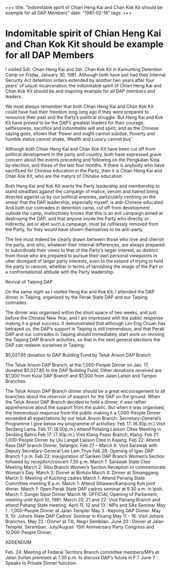 +++ 
title: "Indomitable spirit of Chian Heng Kai and Chan Kok Kit should be example for all DAP Members"
date: "1981-02-16"
tags:
+++

# Indomitable spirit of Chian Heng Kai and Chan Kok Kit should be example for all DAP Members

I visited Sdr. Chian Heng Kai and Sdr. Chan Kok Kit in Kamunting Detention Camp on Friday, January 30, 1981. Although both have just had their Internal Security Act detention orders extended by another two years after four years’ of unjust incarceration, the indomitable spirit of Chian Heng Kai and Chan Kok Kit should be and inspiring example for all DAP members and leaders.</u>

We must always remember that both Chian Heng Kai and Chan Kok Kit could have had their freedom long long ago if they were prepared to renounce their past and the Party’s political struggle. But Heng Kai and Kok Kit have proved to be the DAP’s greatest leaders for their courage, selflessness, sacrifice and indomitable will and spirit, and as the Chinese saying goes, shown that ‘Power and might cannot subdue, Poverty and humble status cannot shake, Wealth and Luxury cannot buy’.

Although both Chian Heng Kai and Chan Kok Kit have been cut off from political development in the party and country, both have expressed grave concern about the events preceding and following on the Pengkalan Kota by-election, and those of the last four months. If there is anybody who have sacrificed for Chinese education in the Party, then it is Chian Heng Kai and Chan Kok Kit, who are the matyrs of Chinese education.

Both Heng Kai and Kok Kit wants the Party leadership and membership to stand steadfast against the campaign of malice, venom and hatred being directed against us by our political enemies, particularly centring on the smear that the DAP leadership, especially myself, is anti-Chinese educated. And both our comrades in detention camp, cut off from development outside the camp, instinctively knows that this is an evil campaign aimed at destroying the DAP, and that anyone inside the Party who directly or indirectly, aid or abet such a campaign, must be ruthlessly removed from the Party, for they would have shown themselves to be anti-party.

The line must indeed be clearly drawn between those who love and cherish the party, and who, whatever their internal differences, are always prepared to subordinate their views to that of the Party’s larger interest, as distinct from those who are prepared to pursue their own personal viewpoints in utter disregard of larger party interests, even to the extend of trying to hold the party to ransom, whether in terms of tarnishing the image of the Part or a confrontationist attitude with the Party leadership.

Revival of Taiping DAP

On the same night as I visited Heng Kai and Kok Kit, I attended the DAP dinner in Taiping, organised by the Perak State DAP and our Taiping comrades.

The dinner was organised within the short space of two weeks, and just before the Chinese New Year, and I am impressed with the public response making it a great success. It demonstrated that although Lim Eng Chuan has betrayed us, the DAP’s support in Taiping is still tremendous, and that Perak DAP and our comrades in Taiping should immediately start work on reviving the Taiping DAP Branch activities, so that in the next general elections the DAP can redeem ourselves in Taiping.

$5,027.85 donation to DAP Building Fund by Teluk Anson DAP Branch

The Teluk Anson DAP Branch, at the 1,000-People Dinner on Jan. 17, donated $5,027.85 to the DAP Building Fund. Other donations received are $1,000 from Kulai DAP Branch and $1,000 from Jalan Larkin and Tampoi Branches.

The Teluk Anson DAP Branch dinner should be a great encouragement to all branches about the reservoir of support for the DAP on the ground. When the Teluk Anson DAP Branch decided to hold a dinner, it was rather apprehensive about the support from the public. But when it was organised, the tremendous response from the public making it a 1,000-People Dinner exceeded all expectations by our teluk Anson Branch.
Secretary-General’s Programme 
	I give below my programme of activities:
	Feb 17: (6.30p.m.)	Visit Serdang Lama.
	Feb 17: (8.00p.m.)	Attend Petaling Liaison Cttee Meeting in Serdang Bahru
	Feb 17: (7.30p.m.)	Visit Klang Pasar Branch, Klang.
	Feb 21:	1,000-People Dinner by Ulu Langat Liaison Ctee in Kajang.
	Feb 22:	Attend Rasa DAP branch Dinner, Selangor.
	Feb 27 – March 6: 	Visit Sarawak with Deputy Secretary-General Lee Lam Thye
		Feb 28:	Opening of Igan DAP Branch 1 p.m.
Feb 22:	Inauguration of Sariken DAP Branch Women’s Section followed by     reception/concert 7.30 p.m.
		March 1: Sarawak State Ctee Meeting
		March 2: Sibu Branch Women’s Section Reception to commemorate Woman’s Day.
		March 3: Dinner at Bintulu 
		March 4: Dinner at Simanggang
		March 5: Meeting of Kuching cadres
	March 1: Attend Penang State Committee meeting 8 p.m.
	March 1: Attend Sitiawan/Kampong Koh joint dinner.
	March 1: Open Perak State DAP cadres seminar at 9.30 a.m. in Ipoh.
	March 1: Sungei Siput Dinner
	March 16: OFFICIAL Opening of Parliament, meeting until April 10, 1981.
	March 20, 21 and 22: Visit Pahang Branch and attend Pahang State meeting.
	April 11, 12 and 13  : MPs and SAs Seminar
	May 1	: 1,000-People Dinner at Jalan Templer
	May 3	: Kepong DAP Dinner.
	May 9, 10: Johore State DAP Cadres’ Seminar in Kluang
	May 11 – 16: Visit Johore Branches.
	May 23	: Dinner at Titi, Negri Sembilan.
	June 20	: Dinner at Jalan Templer, Seremban.
	July/August: 15th Anniversary Party Congress and 10,000-People Dinner.

ADDENDUM

Feb. 24: Meeting of Federal Territory Branch committee members/MPs at Jalan Sultan premises at 7.30 p.m. to discuss DAP’s future in F.T
	June 7	: Speaks to Private Dinner function. 
 
